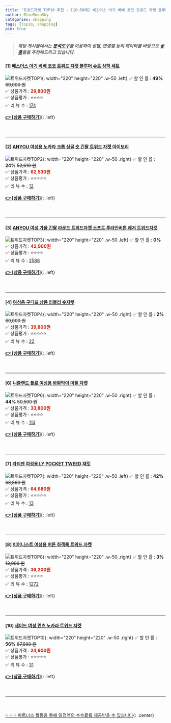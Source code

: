 ```yaml
---
title: "트위드자켓 TOP10 추천 - [10~50대] 베스더스 아기 베베 코코 트위드 자켓 블루머 슈트 상하 세트"
author: BlueMoonSky
categories: shopping
tags: [Top10, shopping]
pin: true
---
```


> ##### 해당 게시물에서는 [**분석도구**](https://itemscout.io/)를 이용하여 **성별**, **연령별** 등의 데이터를 바탕으로 [**상품**](https://link.coupang.com/a/baae76)들을 추천해드리고 있습니다.

#### [1] [베스더스 아기 베베 코코 트위드 자켓 블루머 슈트 상하 세트](https://link.coupang.com/re/AFFSDP?lptag=AF5964186&subid=bluemoonsky6999&pageKey=7165720859&traceid=V0-153&itemId=18042324123&vendorItemId=85196640126)
![트위드자켓TOP1](https://thumbnail8.coupangcdn.com/thumbnails/remote/230x230ex/image/vendor_inventory/21d8/3d4fbb0d33b8de3441dd77b74c3c4b5f0589b0ee90785e8a0e3ed51f3255.jpg){: width="220" height="220" .w-50 .left}
✅ 할 인 률 : **49%** ~~<del class="base-price"> 69,000  </del>원~~<br>
✅ 상품가격 : <span style="color:#cb1400"> **29,800원** </span><br>
✅ 상품평가 : ⭐⭐⭐⭐<br>
✅ 리 뷰 수 : [174](https://link.coupang.com/re/AFFSDP?lptag=AF5964186&subid=bluemoonsky6999&pageKey=7165720859&traceid=V0-153&itemId=18042324123&vendorItemId=85196640126)<br>
<br>
[**👉  [상품 구매하기]**](https://link.coupang.com/re/AFFSDP?lptag=AF5964186&subid=bluemoonsky6999&pageKey=7165720859&traceid=V0-153&itemId=18042324123&vendorItemId=85196640126){: .left}
<br>
<br>
<br>

***

#### [2] [ANYOU 여성용 노카라 크롭 싱글 숏 긴팔 트위드 자켓 아이보리](https://link.coupang.com/re/AFFSDP?lptag=AF5964186&subid=bluemoonsky6999&pageKey=7584340320&traceid=V0-153&itemId=20027364188&vendorItemId=87176106947)
![트위드자켓TOP2](https://thumbnail7.coupangcdn.com/thumbnails/remote/230x230ex/image/vendor_inventory/0efc/382adec9596052db1c0beda9e790dac14f0a12cc766ddd122946ae151d47.jpg){: width="220" height="220" .w-50 .right}
✅ 할 인 률 : **24%** ~~<del class="base-price"> 52,610  </del>원~~<br>
✅ 상품가격 : <span style="color:#cb1400"> **62,530원** </span><br>
✅ 상품평가 : ⭐⭐⭐⭐⭐<br>
✅ 리 뷰 수 : [12](https://link.coupang.com/re/AFFSDP?lptag=AF5964186&subid=bluemoonsky6999&pageKey=7584340320&traceid=V0-153&itemId=20027364188&vendorItemId=87176106947)<br>
<br>
[**👉  [상품 구매하기]**](https://link.coupang.com/re/AFFSDP?lptag=AF5964186&subid=bluemoonsky6999&pageKey=7584340320&traceid=V0-153&itemId=20027364188&vendorItemId=87176106947){: .left}
<br>
<br>
<br>

***

#### [3] [ANYOU 여성 가을 긴팔 라운드 트위드자켓 소프트 투라인버튼 레저 트위드자켓](https://link.coupang.com/re/AFFSDP?lptag=AF5964186&subid=bluemoonsky6999&pageKey=7527095167&traceid=V0-153&itemId=19754688319&vendorItemId=86858137259)
![트위드자켓TOP3](https://thumbnail6.coupangcdn.com/thumbnails/remote/230x230ex/image/vendor_inventory/a802/6f490db2d1edee3a87eb5e3673dbc93701300a86c1646fc9630a525c38fb.jpg){: width="220" height="220" .w-50 .left}
✅ 할 인 률 : **0%** <br>
✅ 상품가격 : <span style="color:#cb1400"> **42,900원** </span><br>
✅ 상품평가 : ⭐⭐⭐⭐<br>
✅ 리 뷰 수 : [2588](https://link.coupang.com/re/AFFSDP?lptag=AF5964186&subid=bluemoonsky6999&pageKey=7527095167&traceid=V0-153&itemId=19754688319&vendorItemId=86858137259)<br>
<br>
[**👉  [상품 구매하기]**](https://link.coupang.com/re/AFFSDP?lptag=AF5964186&subid=bluemoonsky6999&pageKey=7527095167&traceid=V0-153&itemId=19754688319&vendorItemId=86858137259){: .left}
<br>
<br>
<br>

***

#### [4] [여성용 구디프 상큼 러블리 숏자켓](https://link.coupang.com/re/AFFSDP?lptag=AF5964186&subid=bluemoonsky6999&pageKey=7122019625&traceid=V0-153&itemId=17834980264&vendorItemId=84998681755)
![트위드자켓TOP4](https://thumbnail6.coupangcdn.com/thumbnails/remote/230x230ex/image/rs_quotation_api/poss863t/fc404cdfaaab46fcb576368a9f022c82.jpg){: width="220" height="220" .w-50 .right}
✅ 할 인 률 : **2%** ~~<del class="base-price"> 60,000  </del>원~~<br>
✅ 상품가격 : <span style="color:#cb1400"> **39,800원** </span><br>
✅ 상품평가 : ⭐⭐⭐⭐⭐<br>
✅ 리 뷰 수 : [22](https://link.coupang.com/re/AFFSDP?lptag=AF5964186&subid=bluemoonsky6999&pageKey=7122019625&traceid=V0-153&itemId=17834980264&vendorItemId=84998681755)<br>
<br>
[**👉  [상품 구매하기]**](https://link.coupang.com/re/AFFSDP?lptag=AF5964186&subid=bluemoonsky6999&pageKey=7122019625&traceid=V0-153&itemId=17834980264&vendorItemId=84998681755){: .left}
<br>
<br>
<br>

***

#### [6] [니즐랜드 플로 여성용 바람막이 미들 자켓](https://link.coupang.com/re/AFFSDP?lptag=AF5964186&subid=bluemoonsky6999&pageKey=7619424062&traceid=V0-153&itemId=20197568301&vendorItemId=87288442350)
![트위드자켓TOP6](https://thumbnail8.coupangcdn.com/thumbnails/remote/230x230ex/image/vendor_inventory/ef06/27c72f6c09e6d9e882aa0ee2df8e155b26817a7e3867e11772d85c7f84f5.jpg){: width="220" height="220" .w-50 .right}
✅ 할 인 률 : **44%** ~~<del class="base-price"> 50,500  </del>원~~<br>
✅ 상품가격 : <span style="color:#cb1400"> **33,800원** </span><br>
✅ 상품평가 : ⭐⭐⭐⭐<br>
✅ 리 뷰 수 : [113](https://link.coupang.com/re/AFFSDP?lptag=AF5964186&subid=bluemoonsky6999&pageKey=7619424062&traceid=V0-153&itemId=20197568301&vendorItemId=87288442350)<br>
<br>
[**👉  [상품 구매하기]**](https://link.coupang.com/re/AFFSDP?lptag=AF5964186&subid=bluemoonsky6999&pageKey=7619424062&traceid=V0-153&itemId=20197568301&vendorItemId=87288442350){: .left}
<br>
<br>
<br>

***

#### [7] [라티젠 여성용 LY POCKET TWEED 재킷](https://link.coupang.com/re/AFFSDP?lptag=AF5964186&subid=bluemoonsky6999&pageKey=6373358727&traceid=V0-153&itemId=13509221029&vendorItemId=80763293627)
![트위드자켓TOP7](https://thumbnail7.coupangcdn.com/thumbnails/remote/230x230ex/image/rs_quotation_api/wrsdvaks/a2a436ffe1154c3498b2fd90f25edea5.jpg){: width="220" height="220" .w-50 .left}
✅ 할 인 률 : **42%** ~~<del class="base-price"> 68,860  </del>원~~<br>
✅ 상품가격 : <span style="color:#cb1400"> **64,680원** </span><br>
✅ 상품평가 : ⭐⭐⭐⭐⭐<br>
✅ 리 뷰 수 : [13](https://link.coupang.com/re/AFFSDP?lptag=AF5964186&subid=bluemoonsky6999&pageKey=6373358727&traceid=V0-153&itemId=13509221029&vendorItemId=80763293627)<br>
<br>
[**👉  [상품 구매하기]**](https://link.coupang.com/re/AFFSDP?lptag=AF5964186&subid=bluemoonsky6999&pageKey=6373358727&traceid=V0-153&itemId=13509221029&vendorItemId=80763293627){: .left}
<br>
<br>
<br>

***

#### [8] [피어니스트 여성용 버튼 하객룩 트위드 자켓](https://link.coupang.com/re/AFFSDP?lptag=AF5964186&subid=bluemoonsky6999&pageKey=7485224797&traceid=V0-153&itemId=19562051930&vendorItemId=86670051765)
![트위드자켓TOP8](https://thumbnail6.coupangcdn.com/thumbnails/remote/230x230ex/image/rs_quotation_api/qj8xtevg/9f50fa7dd8904b99920b215129b15bd6.jpeg){: width="220" height="220" .w-50 .right}
✅ 할 인 률 : **3%** ~~<del class="base-price"> 13,900  </del>원~~<br>
✅ 상품가격 : <span style="color:#cb1400"> **36,200원** </span><br>
✅ 상품평가 : ⭐⭐⭐⭐<br>
✅ 리 뷰 수 : [1272](https://link.coupang.com/re/AFFSDP?lptag=AF5964186&subid=bluemoonsky6999&pageKey=7485224797&traceid=V0-153&itemId=19562051930&vendorItemId=86670051765)<br>
<br>
[**👉  [상품 구매하기]**](https://link.coupang.com/re/AFFSDP?lptag=AF5964186&subid=bluemoonsky6999&pageKey=7485224797&traceid=V0-153&itemId=19562051930&vendorItemId=86670051765){: .left}
<br>
<br>
<br>

***

#### [10] [세이드 여성 런츠 노카라 트위드 자켓](https://link.coupang.com/re/AFFSDP?lptag=AF5964186&subid=bluemoonsky6999&pageKey=7503606355&traceid=V0-153&itemId=19646492764&vendorItemId=86752583326)
![트위드자켓TOP10](https://thumbnail10.coupangcdn.com/thumbnails/remote/230x230ex/image/vendor_inventory/bd9a/6757c63d827c75f2b72190a744a8d8d5f5ef6e860824acefa727858fe2d1.jpg){: width="220" height="220" .w-50 .right}
✅ 할 인 률 : **56%** ~~<del class="base-price"> 87,600  </del>원~~<br>
✅ 상품가격 : <span style="color:#cb1400"> **24,900원** </span><br>
✅ 상품평가 : ⭐⭐⭐⭐⭐<br>
✅ 리 뷰 수 : [31](https://link.coupang.com/re/AFFSDP?lptag=AF5964186&subid=bluemoonsky6999&pageKey=7503606355&traceid=V0-153&itemId=19646492764&vendorItemId=86752583326)<br>
<br>
[**👉  [상품 구매하기]**](https://link.coupang.com/re/AFFSDP?lptag=AF5964186&subid=bluemoonsky6999&pageKey=7503606355&traceid=V0-153&itemId=19646492764&vendorItemId=86752583326){: .left}
<br>
<br>
<br>

***
<br><br>[💦 💦 💦 파트너스 활동을 통해 일정액의 수수료를 제공받을 수 있습니다](https://link.coupang.com/a/baae76){: .center}